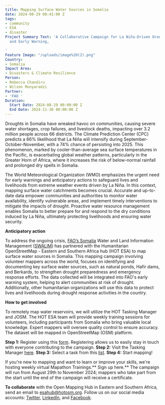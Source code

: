 ```yaml
---
title: Mapping Surface Water Sources in Somalia
date: 2024-08-29 08:41:00 Z
tags:
- community
- ESA
- disaster
Project Summary Text: 'A Collaborative Campaign for La Niña-Driven Drought Preparedness
  and Early Warning,

'
Feature Image: "/uploads/image%20(2).png"
Country:
- Somalia
Impact Area:
- Disasters & Climate Resilience
Person:
- Rebecca Chandiru
- Wilson Munyaradzi
Partner:
- 'FAO '
Duration:
  Start Date: 2024-08-29 00:00:00 Z
  End Date: 2024-11-30 00:00:00 Z
---
```


Droughts in Somalia have wreaked havoc on communities, causing severe water shortages, crop failures, and livestock deaths, impacting over 3.2 million people across 66 districts. The Climate Prediction Center (CPC) predicts a 66% likelihood that La Niña will intensify during September-October-November, with a 74% chance of persisting into 2025. This phenomenon, marked by cooler-than-average sea surface temperatures in the Pacific, is exacerbating global weather patterns, particularly in the Greater Horn of Africa, where it increases the risk of below-normal rainfall and prolonged dry spells in Somalia.

The World Meteorological Organization (WMO) emphasizes the urgent need for early warnings and anticipatory actions to safeguard lives and livelihoods from extreme weather events driven by La Niña. In this context, mapping surface water catchments becomes crucial. Accurate and up-to-date data empower communities and authorities to monitor water availability, identify vulnerable areas, and implement timely interventions to mitigate the impacts of drought. Proactive water resource management enables Somalia to better prepare for and respond to the dry conditions induced by La Niña, ultimately protecting livelihoods and ensuring water security.

**Anticipatory action**

To address the ongoing crisis, [FAO’s Somalia](https://www.fao.org/somalia/en/) Water and Land Information Management ([SWALIM](https://www.faoswalim.org/)) has partnered with the Humanitarian OpenStreetMap - Eastern and Southern Africa hub (HOT ESA) to map surface water sources in Somalia. This mapping campaign involving volunteer mappers across the world, focuses on identifying and documenting key surface water sources, such as natural ponds, Hafir dams, and Berkards, to strengthen drought preparedness and emergency response efforts. The data collected will be integrated into FAO's early warning system, helping to alert communities at risk of drought. Additionally, other humanitarian organizations will use this data to protect lives and livelihoods during drought response activities in the country.

**How to get involved**

To remotely map water reservoirs, we will utilize the HOT Tasking Manager and JOSM. The HOT ESA team will provide weekly training sessions for volunteers, including participants from Somalia who bring valuable local knowledge. Expert mappers will oversee quality control to ensure accuracy. The dataset will be mapped in OpenStreetMap (OSM) platform.

**Step 1:** Register using this [form](https://docs.google.com/forms/d/1aZsP-ayEahkQ9gHX0QP2gz6aI7rto4J6XegozULgPdw/edit). Registering allows us to easily stay in touch with everyone contributing to the campaign.
**Step 2:** Visit the Tasking Manager [here](https://tasks.hotosm.org/explore?campaign=OMH-ESA%20Climate%20Campaign%202024&omitMapResults=1).
**Step 3:** Select a task from this [list](https://docs.google.com/spreadsheets/d/1mqjXgW8W1Vze2zCmPHp_vXv1uSdiJYiMiJsEFi5bTrk/edit?usp=sharing).
**Step 4:** Start mapping! 

If you're new to mapping and want to learn or improve your skills, we're hosting weekly virtual Mapathon Trainings.** Sign up here.**
The campaign will run from August 29th to November 2024; mappers who take part from the start until the end of the campaign will receive a certificate.


**To collaborate** with the Open Mapping Hub in Eastern and Southern Africa, send an email to esahub@hotosm.org. Follow us on our social media accounts: [Twitter](https://twitter.com/openmapping_esa), [LinkedIn](https://www.linkedin.com/showcase/the-open-mapping-hub-eastern-and-southern-africa/), and [Facebook](https://www.facebook.com/openmapping.esa).
